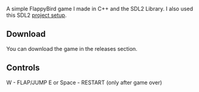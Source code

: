 A simple FlappyBird game I made in C++ and the SDL2 Library.
I also used this SDL2 [project setup](https://github.com/meemknight/SDL2OpenglCMakeSetup).

## Download
You can download the game in the releases section.

## Controls
W - FLAP/JUMP
E or Space - RESTART (only after game over)